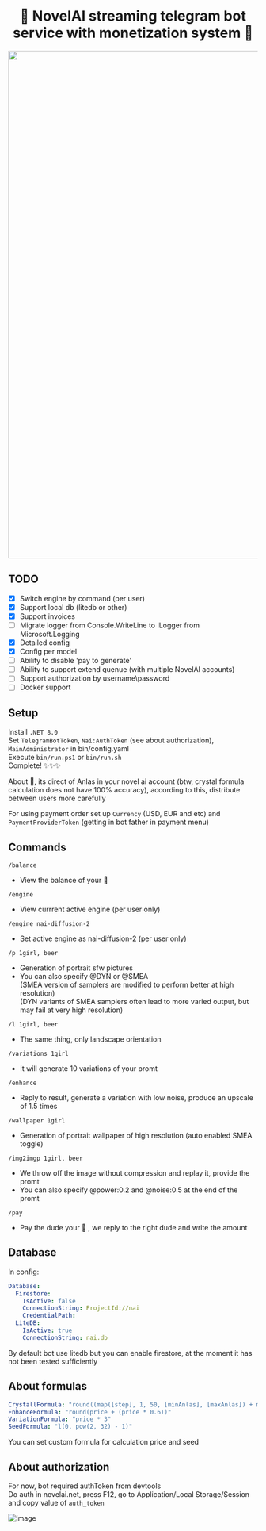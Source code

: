 <p align="center">
  <h1  align="center">💎 NovelAI streaming telegram bot service with monetization system 👑</h1>
</p>

<p align="center">
  <a href="#">
    <img height="1024" src="https://user-images.githubusercontent.com/13326808/210182808-bd624eed-2dc8-4766-be4c-75a6871c5faa.png">
  </a>
</p>


## TODO
- [x] Switch engine by command (per user)
- [x] Support local db (litedb or other)
- [x] Support invoices
- [ ] Migrate logger from Console.WriteLine to ILogger from Microsoft.Logging
- [x] Detailed config
- [x] Config per model
- [ ] Ability to disable 'pay to generate'
- [ ] Ability to support extend quenue (with multiple NovelAI accounts)
- [ ] Support authorization by username\password
- [ ] Docker support

## Setup 

Install `.NET 8.0`         
Set `TelegramBotToken`, `Nai:AuthToken` (see about authorization), `MainAdministrator` in bin/config.yaml      
Execute `bin/run.ps1` or `bin/run.sh`     
Complete! ✨✨✨    

    
About 💎, its direct of Anlas in your novel ai account (btw, crystal formula calculation does not have 100% accuracy), according to this, distribute between users more carefully    
    

For using payment order set up `Currency` (USD, EUR and etc) and `PaymentProviderToken` (getting in bot father in payment menu)     

## Commands

`/balance`    
- View the balance of your 💎

`/engine`      
- View currrent active engine (per user only)

`/engine nai-diffusion-2`    
- Set active engine as nai-diffusion-2 (per user only)
   
`/p 1girl, beer`   
- Generation of portrait sfw pictures    
- You can also specify @DYN or @SMEA     
 (SMEA version of samplers are modified to perform better at high resolution)    
 (DYN variants of SMEA samplers often lead to more varied output, but may fail at very high resolution)

`/l 1girl, beer`         
- The same thing, only landscape orientation      
 
`/variations 1girl`       
- It will generate 10 variations of your promt

`/enhance`    
- Reply to result, generate a variation with low noise, produce an upscale of 1.5 times

`/wallpaper 1girl`    
- Generation of portrait wallpaper of high resolution (auto enabled SMEA toggle)    

`/img2imgp 1girl, beer`   
- We throw off the image without compression and replay it, provide the promt   
- You can also specify @power:0.2 and @noise:0.5 at the end of the promt      
      
`/pay`    
- Pay the dude your 💎 , we reply to the right dude and write the amount 


## Database

In config:
```yaml
Database:
  Firestore:
    IsActive: false
    ConnectionString: ProjectId://nai
    CredentialPath: 
  LiteDB:
    IsActive: true
    ConnectionString: nai.db
```

By default bot use litedb but you can enable firestore, at the moment it has not been tested sufficiently

## About formulas

```yaml
CrystallFormula: "round((map([step], 1, 50, [minAnlas], [maxAnlas]) + map([quality], 4096, 3145728, 2, 136)) / 2)"
EnhanceFormula: "round(price + (price * 0.6))"
VariationFormula: "price * 3"
SeedFormula: "l(0, pow(2, 32) - 1)"
```

You can set custom formula for calculation price and seed


## About authorization

For now, bot required authToken from devtools        
Do auth in novelai.net, press F12, go to Application/Local Storage/Session and copy value of `auth_token`      

![image](https://github.com/0xF6/NovelAI-Telegram-Bot/assets/13326808/493e96a7-295b-4168-9c40-d3a74577b3bb)
